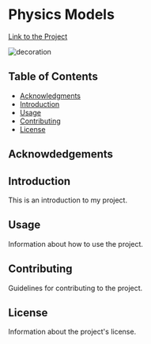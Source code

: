 # Physics Models

[Link to the Project](https://vyasmokalzz.github.io/Physics-Models/)

![decoration](https://giphy.com/embed/NzMKKwoZIDCHm.gif)

## Table of Contents
- [Acknowledgments](#acknowledgement)
- [Introduction](#introduction)
- [Usage](#usage)
- [Contributing](#contributing)
- [License](#license)

## Acknowdedgements

## Introduction
This is an introduction to my project.

## Usage
Information about how to use the project.

## Contributing
Guidelines for contributing to the project.

## License
Information about the project's license.
